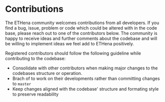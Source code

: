 # Contributions

The ETHena community welcomes contributions from all developers. If you find a bug, issue, problem or code which could be altered with in the code base, please reach out to one of the contributors below. The community is happy to receive ideas and further comments about the codebase and will be willing to implement ideas we feel add to ETHena positively.

Registered contributors should follow the following guideline while contributing to the codebase:

 - Consolidate with other contributors when making major changes to the codebases structure or operation.
 - Brach of to work on their developments rather than committing changes to ```master```
 - Keep changes aligned with the codebase' structure and formating style to preserve readability
 
 
